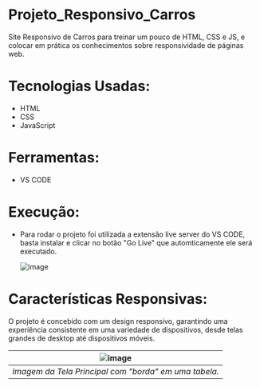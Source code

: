 # Projeto_Responsivo_Carros

Site Responsivo de Carros para treinar um pouco de HTML, CSS e JS, e colocar em prática os conhecimentos sobre responsividade de páginas web.

# Tecnologias Usadas:

- HTML
- CSS
- JavaScript

# Ferramentas:

- VS CODE

# Execução:

- Para rodar o projeto foi utilizada a extensão live server do VS CODE, basta instalar e clicar no botão "Go Live" que automticamente ele será executado.

  ![image](https://github.com/devBrait/Projeto_Responsivo_Carros/assets/121905548/435102b3-f75e-4f6e-9855-0a5ade0b920b)

# Características Responsivas:

O projeto é concebido com um design responsivo, garantindo uma experiência consistente em uma variedade de dispositivos, desde telas grandes de desktop até dispositivos móveis.

| ![image](https://github.com/devBrait/Projeto_Responsivo_Carros/assets/121905548/d236f299-50c1-462d-8857-f9f40ceae08f) |
|:--:|
| *Imagem da Tela Principal com "borda" em uma tabela.* |

